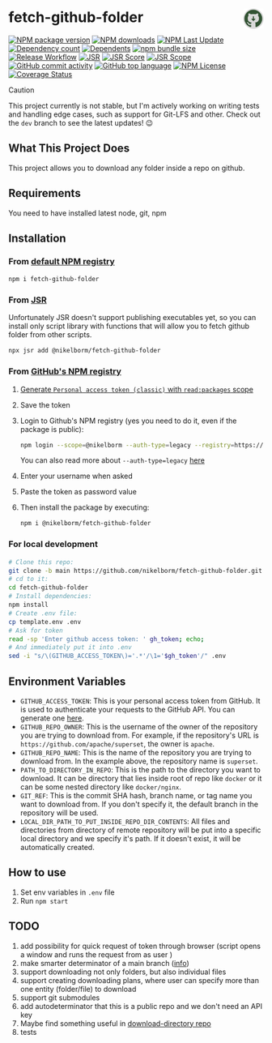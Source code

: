 # <img src="https://raw.githubusercontent.com/nikelborm/fetch-github-folder/refs/heads/main/assets/logo.png" align="right" width="40px" height="40px"/> fetch-github-folder

[![NPM package version](https://badge.fury.io/js/fetch-github-folder.svg)](https://www.npmjs.com/package/fetch-github-folder)
[![NPM downloads](https://img.shields.io/npm/dm/fetch-github-folder.svg?style=flat)](https://npmjs.org/package/fetch-github-folder)
[![NPM Last Update](https://img.shields.io/npm/last-update/fetch-github-folder)](https://npmjs.org/package/fetch-github-folder)
[![Dependency count](https://badgen.net/bundlephobia/dependency-count/fetch-github-folder)](https://www.npmjs.com/package/fetch-github-folder?activeTab=dependencies)
[![Dependents](https://badgen.net/npm/dependents/fetch-github-folder)](https://www.npmjs.com/package/fetch-github-folder?activeTab=dependents)
[![npm bundle size](https://img.shields.io/bundlephobia/minzip/fetch-github-folder)](https://bundlephobia.com/package/fetch-github-folder)
[![Release Workflow](https://github.com/nikelborm/fetch-github-folder/actions/workflows/main.yml/badge.svg)](https://github.com/nikelborm/fetch-github-folder/actions/workflows/main.yml)
[![JSR](https://jsr.io/badges/@nikelborm/fetch-github-folder)](https://jsr.io/@nikelborm/fetch-github-folder)
[![JSR Score](https://jsr.io/badges/@nikelborm/fetch-github-folder/score)](https://jsr.io/@nikelborm/fetch-github-folder)
[![JSR Scope](https://jsr.io/badges/@nikelborm)](https://jsr.io/@nikelborm)
[![GitHub commit activity](https://img.shields.io/github/commit-activity/m/nikelborm/fetch-github-folder)](https://github.com/nikelborm/fetch-github-folder/pulse)
[![GitHub top language](https://img.shields.io/github/languages/top/nikelborm/fetch-github-folder)](https://github.com/nikelborm/fetch-github-folder)
[![NPM License](https://img.shields.io/npm/l/fetch-github-folder)](https://github.com/nikelborm/fetch-github-folder?tab=MIT-1-ov-file)
[![Coverage Status](https://coveralls.io/repos/github/nikelborm/fetch-github-folder/badge.svg?branch=main)](https://coveralls.io/github/nikelborm/fetch-github-folder?branch=main)
<!-- ![npms.io](https://img.shields.io/npms-io/final-score/fetch-github-folder) -->

> [!CAUTION]
>
> This project currently is not stable, but I'm actively working on writing tests and handling edge cases, such as support for Git-LFS and other.
> Check out the `dev` branch to see the latest updates! 😉

## What This Project Does

This project allows you to download any folder inside a repo on github.

## Requirements

You need to have installed latest node, git, npm

## Installation

### From [default NPM registry](https://www.npmjs.com/package/fetch-github-folder)

```bash
npm i fetch-github-folder
```

### From [JSR](https://jsr.io/@nikelborm/fetch-github-folder)

Unfortunately JSR doesn't support publishing executables yet, so you can install only script library with functions that will allow you to fetch github folder from other scripts.

```bash
npx jsr add @nikelborm/fetch-github-folder
```

### From [GitHub's NPM registry](https://github.com/nikelborm/fetch-github-folder/pkgs/npm/fetch-github-folder)

1. [Generate `Personal access token (classic)` with `read:packages` scope](https://github.com/settings/tokens/new?description=Install%20packages%20from%20GitHub%20NPM%20registry&scopes=read:packages&default_expires_at=none)
2. Save the token
3. Login to Github's NPM registry (yes you need to do it, even if the package is public):

    ```bash
    npm login --scope=@nikelborm --auth-type=legacy --registry=https://npm.pkg.github.com
    ```

    You can also read more about `--auth-type=legacy` [here](https://docs.github.com/en/packages/working-with-a-github-packages-registry/working-with-the-npm-registry#authenticating-with-a-personal-access-token)
4. Enter your username when asked
5. Paste the token as password value
6. Then install the package by executing:

    ```bash
    npm i @nikelborm/fetch-github-folder
    ```

### For local development

```bash
# Clone this repo:
git clone -b main https://github.com/nikelborm/fetch-github-folder.git
# cd to it:
cd fetch-github-folder
# Install dependencies:
npm install
# Create .env file:
cp template.env .env
# Ask for token
read -sp 'Enter github access token: ' gh_token; echo;
# And immediately put it into .env
sed -i "s/\(GITHUB_ACCESS_TOKEN\)='.*'/\1='$gh_token'/" .env
```

## Environment Variables

- `GITHUB_ACCESS_TOKEN`: This is your personal access token from GitHub. It is used to authenticate your requests to the GitHub API. You can generate one [here](https://github.com/settings/tokens/new?description=Read%20repo%20contents%20access%20to%20fetch-github-folder&scopes=public_repo&default_expires_at=none).
- `GITHUB_REPO_OWNER`: This is the username of the owner of the repository you are trying to download from. For example, if the repository's URL is `https://github.com/apache/superset`, the owner is `apache`.
- `GITHUB_REPO_NAME`: This is the name of the repository you are trying to download from. In the example above, the repository name is `superset`.
- `PATH_TO_DIRECTORY_IN_REPO`: This is the path to the directory you want to download. It can be directory that lies inside root of repo like `docker` or it can be some nested directory like `docker/nginx`.
- `GIT_REF`: This is the commit SHA hash, branch name, or tag name you want to download from. If you don't specify it, the default branch in the repository will be used.
- `LOCAL_DIR_PATH_TO_PUT_INSIDE_REPO_DIR_CONTENTS`: All files and directories from directory of remote repository will be put into a specific local directory and we specify it's path. If it doesn't exist, it will be automatically created.

## How to use

1. Set env variables in `.env` file
2. Run `npm start`

## TODO

1. add possibility for quick request of token through browser (script opens a window and runs the request from as user )
2. make smarter determinator of a main branch ([info](https://chatgpt.com/share/675f3a23-2638-800d-a5ea-3873f01aad0a))
3. support downloading not only folders, but also individual files
4. support creating downloading plans, where user can specify more than one entity (folder/file) to download
5. support git submodules
6. add autodeterminator that this is a public repo and we don't need an API key
7. Maybe find something useful in [download-directory repo](https://github.com/download-directory/download-directory.github.io/)
8. tests
